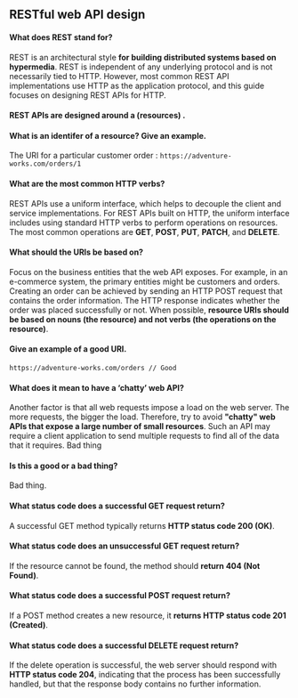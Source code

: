 ## RESTful web API design

#### What does REST stand for?
REST is an architectural style **for building distributed systems based on hypermedia**. REST is independent of any underlying protocol and is not necessarily tied to HTTP. However, most common REST API implementations use HTTP as the application protocol, and this guide focuses on designing REST APIs for HTTP.


#### REST APIs are designed around a __(resources)__ .


#### What is an identifer of a resource? Give an example.

The URI for a particular customer order :
`https://adventure-works.com/orders/1`


#### What are the most common HTTP verbs?
REST APIs use a uniform interface, which helps to decouple the client and service implementations. For REST APIs built on HTTP, the uniform interface includes using standard HTTP verbs to perform operations on resources. The most common operations are **GET**, **POST**, **PUT**, **PATCH**, and **DELETE**.


#### What should the URIs be based on?
Focus on the business entities that the web API exposes. For example, in an e-commerce system, the primary entities might be customers and orders. Creating an order can be achieved by sending an HTTP POST request that contains the order information. The HTTP response indicates whether the order was placed successfully or not. When possible, **resource URIs should be based on nouns (the resource) and not verbs (the operations on the resource)**.

#### Give an example of a good URI.
`https://adventure-works.com/orders // Good`


#### What does it mean to have a ‘chatty’ web API? 
Another factor is that all web requests impose a load on the web server. The more requests, the bigger the load. Therefore, try to avoid **"chatty" web APIs that expose a large number of small resources**. Such an API may require a client application to send multiple requests to find all of the data that it requires. Bad thing


#### Is this a good or a bad thing?
Bad thing.


#### What status code does a successful GET request return?
A successful GET method typically returns **HTTP status code 200 (OK)**.


#### What status code does an unsuccessful GET request return?
If the resource cannot be found, the method should **return 404 (Not Found)**.


#### What status code does a successful POST request return?
If a POST method creates a new resource, it **returns HTTP status code 201 (Created)**.

#### What status code does a successful DELETE request return?
If the delete operation is successful, the web server should respond with **HTTP status code 204**, indicating that the process has been successfully handled, but that the response body contains no further information.